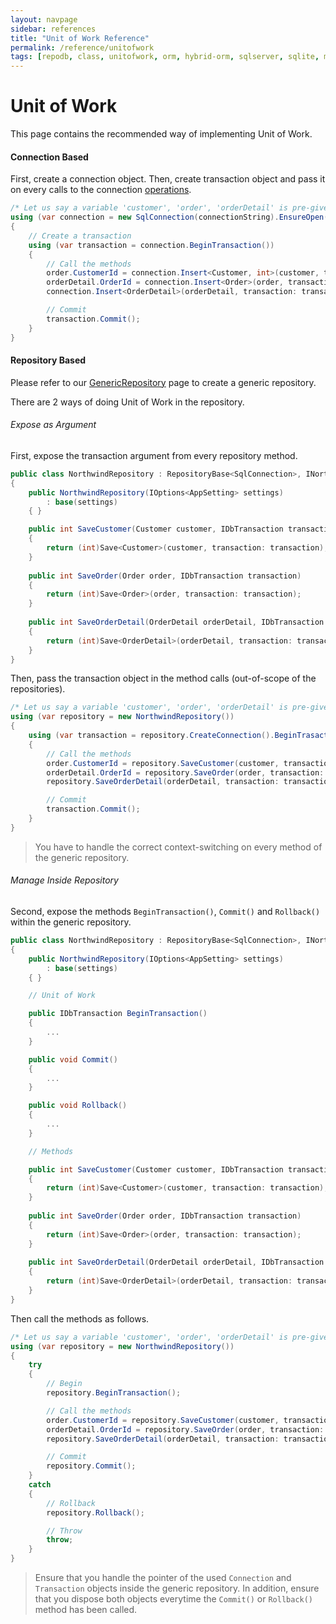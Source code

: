 ```yaml
---
layout: navpage
sidebar: references
title: "Unit of Work Reference"
permalink: /reference/unitofwork
tags: [repodb, class, unitofwork, orm, hybrid-orm, sqlserver, sqlite, mysql, postgresql]
---
```


# Unit of Work

This page contains the recommended way of implementing Unit of Work.

#### Connection Based

First, create a connection object. Then, create transaction object and pass it on every calls to the connection [operations](/docs#fluent-methods).

```csharp
/* Let us say a variable 'customer', 'order', 'orderDetail' is pre-given */
using (var connection = new SqlConnection(connectionString).EnsureOpen())
{
    // Create a transaction
    using (var transaction = connection.BeginTransaction())
    {
        // Call the methods
        order.CustomerId = connection.Insert<Customer, int>(customer, transaction: transaction);
        orderDetail.OrderId = connection.Insert<Order>(order, transaction: transaction);
        connection.Insert<OrderDetail>(orderDetail, transaction: transaction);

        // Commit
        transaction.Commit();
    }
}
```

#### Repository Based

Please refer to our [GenericRepository](/reference/genericrepository) page to create a generic repository.

There are 2 ways of doing Unit of Work in the repository.

###### Expose as Argument

First, expose the transaction argument from every repository method.

```csharp
public class NorthwindRepository : RepositoryBase<SqlConnection>, INorthwindRepository
{
    public NorthwindRepository(IOptions<AppSetting> settings)
        : base(settings)
    { }

    public int SaveCustomer(Customer customer, IDbTransaction transaction)
    {
        return (int)Save<Customer>(customer, transaction: transaction);
    }
    
    public int SaveOrder(Order order, IDbTransaction transaction)
    {
        return (int)Save<Order>(order, transaction: transaction);
    }
    
    public int SaveOrderDetail(OrderDetail orderDetail, IDbTransaction transaction)
    {
        return (int)Save<OrderDetail>(orderDetail, transaction: transaction);
    }
}
```

Then, pass the transaction object in the method calls (out-of-scope of the repositories).

```csharp
/* Let us say a variable 'customer', 'order', 'orderDetail' is pre-given */
using (var repository = new NorthwindRepository())
{
    using (var transaction = repository.CreateConnection().BeginTrasaction())
    {
        // Call the methods
        order.CustomerId = repository.SaveCustomer(customer, transaction: transaction);
        orderDetail.OrderId = repository.SaveOrder(order, transaction: transaction);
        repository.SaveOrderDetail(orderDetail, transaction: transaction);

        // Commit
        transaction.Commit();
    }
}
```

> You have to handle the correct context-switching on every method of the generic repository.

###### Manage Inside Repository

Second, expose the methods `BeginTransaction()`, `Commit()` and `Rollback()` within the generic repository.

```csharp
public class NorthwindRepository : RepositoryBase<SqlConnection>, INorthwindRepository
{
    public NorthwindRepository(IOptions<AppSetting> settings)
        : base(settings)
    { }

    // Unit of Work

    public IDbTransaction BeginTransaction()
    {
        ...
    }

    public void Commit()
    {
        ...
    }

    public void Rollback()
    {
        ...
    }

    // Methods

    public int SaveCustomer(Customer customer, IDbTransaction transaction)
    {
        return (int)Save<Customer>(customer, transaction: transaction);
    }
    
    public int SaveOrder(Order order, IDbTransaction transaction)
    {
        return (int)Save<Order>(order, transaction: transaction);
    }
    
    public int SaveOrderDetail(OrderDetail orderDetail, IDbTransaction transaction)
    {
        return (int)Save<OrderDetail>(orderDetail, transaction: transaction);
    }
}
```

Then call the methods as follows.

```csharp
/* Let us say a variable 'customer', 'order', 'orderDetail' is pre-given */
using (var repository = new NorthwindRepository())
{
    try
    {
        // Begin
        repository.BeginTransaction();

        // Call the methods
        order.CustomerId = repository.SaveCustomer(customer, transaction: transaction);
        orderDetail.OrderId = repository.SaveOrder(order, transaction: transaction);
        repository.SaveOrderDetail(orderDetail, transaction: transaction);

        // Commit
        repository.Commit();
    }
    catch
    {
        // Rollback
        repository.Rollback();

        // Throw
        throw;
    }
}
```

> Ensure that you handle the pointer of the used `Connection` and `Transaction` objects inside the generic repository. In addition, ensure that you dispose both objects everytime the `Commit()` or `Rollback()` method has been called.

